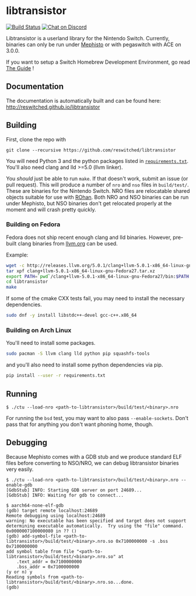 # libtransistor
[![Build Status](https://travis-ci.org/reswitched/libtransistor.svg?branch=development)](https://travis-ci.org/reswitched/libtransistor) [![Chat on Discord](https://img.shields.io/badge/chat-Discord-brightgreen.svg)](https://discordapp.com/invite/ZdqEhed)

Libtransistor is a userland library for the Nintendo Switch. Currently, binaries can only be run under [Mephisto](https://github.com/reswitched/Mephisto) or with pegaswitch with ACE on 3.0.0.

If you want to setup a Switch Homebrew Development Environment, go read [The Guide](https://reswitchedweekly.github.io/Development-Setup) !

## Documentation
The documentation is automatically built and can be found here: http://reswitched.github.io/libtransistor

## Building

First, clone the repo with

```
git clone --recursive https://github.com/reswitched/libtransistor
```

You will need Python 3 and the python packages listed in [`requirements.txt`](https://github.com/reswitched/libtransistor/blob/development/requirements.txt). You'll also need clang and lld >=5.0 (llvm linker).

You *should* just be able to run `make`. If that doesn't work, submit an issue (or pull request). This will produce a number of `nro` and `nso` files in `build/test/`. These are binaries for the Nintendo Switch. NRO files are relocatable shared objects suitable for use with [ROhan](https://reswitched.tech/rohan). Both NRO and NSO binaries can be run under Mephisto, but NSO binaries don't get relocated properly at the moment and will crash pretty quickly.

### Building on Fedora

Fedora does not ship recent enough clang and lld binaries. However, pre-built clang binaries from [llvm.org](http://releases.llvm.org) can be used. 

Example:

```bash
wget -c http://releases.llvm.org/5.0.1/clang+llvm-5.0.1-x86_64-linux-gnu-Fedora27.tar.xz
tar xpf clang+llvm-5.0.1-x86_64-linux-gnu-Fedora27.tar.xz
export PATH=`pwd`/clang+llvm-5.0.1-x86_64-linux-gnu-Fedora27/bin:$PATH
cd libtransistor
make
```

If some of the cmake CXX tests fail, you may need to install the necessary dependencies.

```bash
sudo dnf -y install libstdc++-devel gcc-c++.x86_64
```

### Building on Arch Linux

You'll need to install some packages.
```bash
sudo pacman -S llvm clang lld python pip squashfs-tools
```

and you'll also need to install some python dependencies via pip.
```bash
pip install --user -r requirements.txt
```
## Running

```
$ ./ctu --load-nro <path-to-libtransistor>/build/test/<binary>.nro
```
For running the `bsd` test, you may want to also pass `--enable-sockets`. Don't pass that for anything you don't want phoning home, though.

## Debugging

Because Mephisto comes with a GDB stub and we produce standard ELF files before converting to NSO/NRO, we can debug libtransistor binaries very easily.

```
$ ./ctu --load-nro <path-to-libtransistor>/build/test/<binary>.nro --enable-gdb
[GdbStub] INFO: Starting GDB server on port 24689...
[GdbStub] INFO: Waiting for gdb to connect...
```
```
$ aarch64-none-elf-gdb 
(gdb) target remote localhost:24689
Remote debugging using localhost:24689
warning: No executable has been specified and target does not support
determining executable automatically.  Try using the "file" command.
0x0000007100000080 in ?? ()
(gdb) add-symbol-file <path-to-libtransistor>/build/test/<binary>.nro.so 0x7100000000 -s .bss 0x7100000000
add symbol table from file "<path-to-libtransistor>/build/test/<binary>.nro.so" at
	.text_addr = 0x7100000000
	.bss_addr = 0x7100000000
(y or n) y
Reading symbols from <path-to-libtransistor>/build/test/<binary>.nro.so...done.
(gdb) 
```
